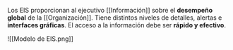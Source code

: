 Los EIS proporcionan al ejecutivo [[Información]] sobre el **desempeño global** de la [[Organización]]. Tiene distintos niveles de detalles, alertas e **interfaces gráficas**. El acceso a la información debe ser **rápido y efectivo**.

![[Modelo de EIS.png]]
